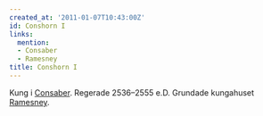 ```yaml
---
created_at: '2011-01-07T10:43:00Z'
id: Conshorn I
links:
  mention:
  - Consaber
  - Ramesney
title: Conshorn I
---
```


Kung i [Consaber]. Regerade 2536–2555 e.D. Grundade kungahuset [Ramesney].

  [Consaber]: Consaber
  [Ramesney]: Ramesney